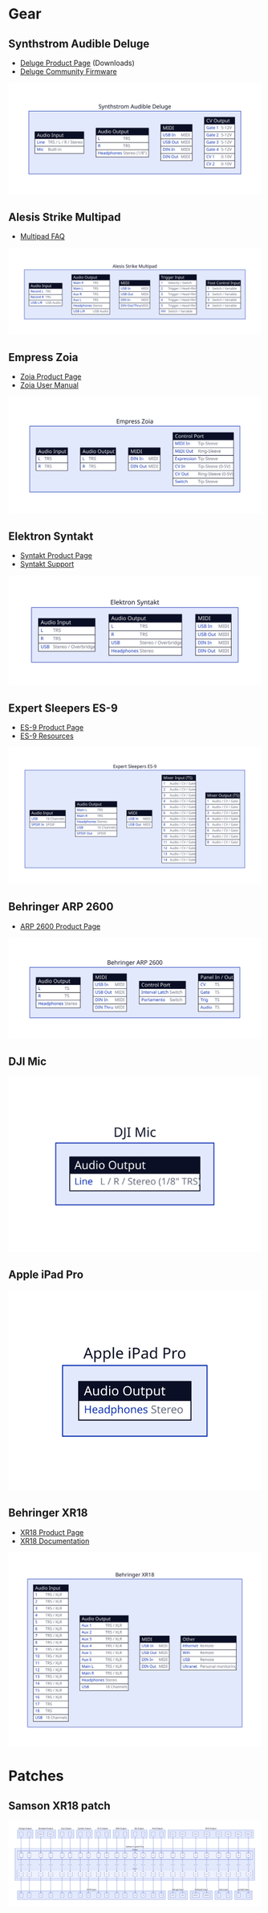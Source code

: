 # Gear

## Synthstrom Audible Deluge
- [Deluge Product Page](https://synthstrom.com/product/deluge/#downloads) (Downloads)
- [Deluge Community Firmware](https://github.com/SynthstromAudible/DelugeFirmware)

[![Deluge diagram](deluge.svg)](deluge.svg)

## Alesis Strike Multipad
- [Multipad FAQ](https://support.alesis.com/en/support/solutions/articles/69000840182-alesis-strike-multipad-frequently-asked-questions)

[![Multipad diagram](multipad.svg)](multipad.svg)


## Empress Zoia
- [Zoia Product Page](https://empresseffects.com/products/zoia)
- [Zoia User Manual](https://support.empresseffects.com/support/solutions/articles/1000282818)

[![Zoia diagram](zoia.svg)](zoia.svg)

## Elektron Syntakt
- [Syntakt Product Page](https://www.elektron.se/en/syntakt-explorer)
- [Syntakt Support](https://www.elektron.se/en/download-support-syntakt#resources)

[![Syntakt diagram](syntakt.svg)](syntakt.svg)


## Expert Sleepers ES-9
- [ES-9 Product Page](https://www.expert-sleepers.co.uk/es9.html)
- [ES-9 Resources](https://www.expert-sleepers.co.uk/es9firmware.html)

[![ES-9 diagram](es-9.svg)](es-9.svg)


## Behringer ARP 2600
- [ARP 2600 Product Page](https://www.behringer.com/product.html?modelCode=P0DNJ)

[![ARP 2600 diagram](2600.svg)](2600.svg)


## DJI Mic
[![DJI Mic diagram](dji.svg)](dji.svg)


## Apple iPad Pro
[![iPad Pro diagram](ipad.svg)](ipad.svg)


## Behringer XR18
- [XR18 Product Page](https://www.behringer.com/product.html?modelCode=P0BI8)
- [XR18 Documentation](https://mediadl.musictribe.com/media/PLM/data/docs/X-AIR/M_BE_0605-AAA_X-AIR_EN.pdf)

[![XR18 diagram](xr18.svg)](xr18.svg)



# Patches

## Samson XR18 patch
![Diagram of XR18 patch](samson_xr18.svg)

